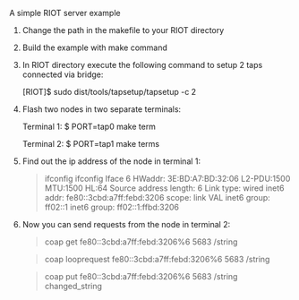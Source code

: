 A simple RIOT server example

1. Change the path in the makefile to your RIOT directory

2. Build the example with make command

3. In RIOT directory execute the following command to setup 2 taps connected via bridge:

    [RIOT]$ sudo dist/tools/tapsetup/tapsetup -c 2

4. Flash two nodes in two separate terminals:

    Terminal 1:
    $ PORT=tap0 make term

    Terminal 2:
    $ PORT=tap1 make terms

5. Find out the ip address of the node in terminal 1:

    > ifconfig
    ifconfig
    Iface  6  HWaddr: 3E:BD:A7:BD:32:06
              L2-PDU:1500 MTU:1500  HL:64  Source address length: 6
              Link type: wired
              inet6 addr: fe80::3cbd:a7ff:febd:3206  scope: link  VAL
              inet6 group: ff02::1
              inet6 group: ff02::1:ffbd:3206

6. Now you can send requests from the node in terminal 2:

    > coap get fe80::3cbd:a7ff:febd:3206%6 5683 /string

    > coap looprequest fe80::3cbd:a7ff:febd:3206%6 5683 /string

    > coap put fe80::3cbd:a7ff:febd:3206%6 5683 /string changed_string
